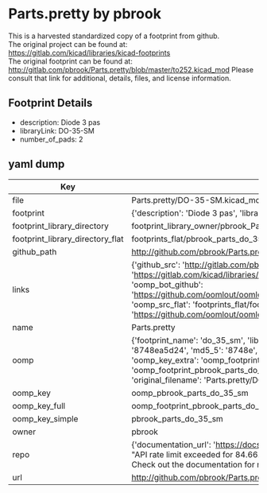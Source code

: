 # Parts.pretty by pbrook  
This is a harvested standardized copy of a footprint from github.  
The original project can be found at:  
https://gitlab.com/kicad/libraries/kicad-footprints  
The original footprint can be found at:
http://gitlab.com/pbrook/Parts.pretty/blob/master/to252.kicad_mod
Please consult that link for additional, details, files, and license information.  
## Footprint Details
* description: Diode 3 pas  
* libraryLink: DO-35-SM  
* number_of_pads: 2  
## yaml dump  
| Key | Value |  
| --- | --- |  
| file | Parts.pretty/DO-35-SM.kicad_mod |  
| footprint | {'description': 'Diode 3 pas', 'libraryLink': 'DO-35-SM', 'number_of_pads': 2} |  
| footprint_library_directory | footprint_library_owner/pbrook_Parts.pretty |  
| footprint_library_directory_flat | footprints_flat/pbrook_parts_do_35_sm/working |  
| github_path | http://github.com/pbrook/Parts.pretty/blob/master/DO-35-SM.kicad_mod |  
| links | {'github_src': 'http://gitlab.com/pbrook/Parts.pretty/blob/master/to252.kicad_mod', 'github_src_repo': 'https://gitlab.com/kicad/libraries/kicad-footprints', 'oomp_bot': 'footprints/pbrook_parts_do_35_sm/working', 'oomp_bot_github': 'https://github.com/oomlout/oomlout_oomp_footprint_bot/tree/main/footprints/pbrook_parts_do_35_sm/working', 'oomp_src_flat': 'footprints_flat/footprints_flat/pbrook_parts_do_35_sm/working', 'oomp_src_flat_github': 'https://github.com/oomlout/oomlout_oomp_footprint_src/tree/main/footprints_flat/pbrook_parts_do_35_sm/working'} |  
| name | Parts.pretty |  
| oomp | {'footprint_name': 'do_35_sm', 'library_name': 'parts', 'md5': '8748ea5d249b11e7cac1308375f45706', 'md5_10': '8748ea5d24', 'md5_5': '8748e', 'md5_6': '8748ea', 'oomp_key': 'oomp_pbrook_parts_do_35_sm', 'oomp_key_extra': 'oomp_footprint_pbrook_parts_do_35_sm', 'oomp_key_full': 'oomp_footprint_pbrook_parts_do_35_sm_8748ea', 'oomp_key_simple': 'pbrook_parts_do_35_sm', 'original_filename': 'Parts.pretty/DO-35-SM.kicad_mod', 'owner_name': 'pbrook'} |  
| oomp_key | oomp_pbrook_parts_do_35_sm |  
| oomp_key_full | oomp_footprint_pbrook_parts_do_35_sm |  
| oomp_key_simple | pbrook_parts_do_35_sm |  
| owner | pbrook |  
| repo | {'documentation_url': 'https://docs.github.com/rest/overview/resources-in-the-rest-api#rate-limiting', 'message': "API rate limit exceeded for 84.66.173.59. (But here's the good news: Authenticated requests get a higher rate limit. Check out the documentation for more details.)"} |  
| url | http://github.com/pbrook/Parts.pretty |  

